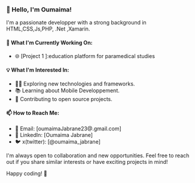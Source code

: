### 👋 Hello, I'm Oumaima!

I'm a passionate developper with a strong background in HTML,CSS,Js,PHP, .Net ,Xamarin.

#### 🚀 What I'm Currently Working On:

- 🌐 [Project 1 ]:education platform for paramedical studies

#### 💡 What I'm Interested In:

- 👩‍💻 Exploring new technologies and frameworks.
- 📚 Learning about Mobile Developpement.
- 🌱 Contributing to open source projects.

#### 📫 How to Reach Me:

- 📧 Email: [oumaimaJabrane23@.gmail.com]
- 💬 LinkedIn: [Oumaima Jabrane]
- 🐦 x(twitter): [@oumaima_jabrane]


I'm always open to collaboration and new opportunities. Feel free to reach out if you share similar interests or have exciting projects in mind!

Happy coding! 🚀


<i class="fab fa-html5"></i>

